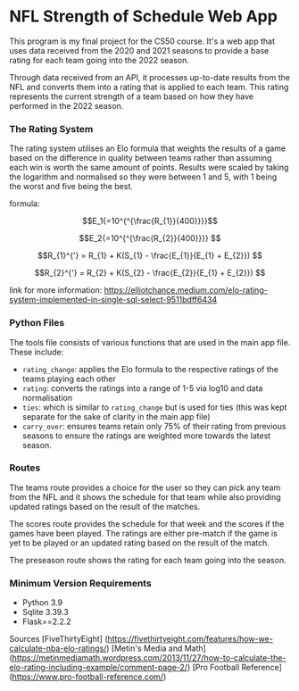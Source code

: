 # NFL Strength of Schedule Web App

This program is my final project for the CS50 course. It's a web app that uses data received from the 2020 and 2021 seasons to provide a base rating for each team going into the 2022 season. 

Through data received from an API, it processes up-to-date results from the NFL and converts them into a rating that is applied to each team. This rating represents the current strength of a team based on how they have performed in the 2022 season.

### **The Rating System**
The rating system utilises an Elo formula that weights the results of a game based on the difference in quality between teams rather than assuming each win is worth the same amount of points. 
Results were scaled by taking the logarithm and normalised so they were between 1 and 5, with 1 being the worst and five being the best.

formula: 
```math
E_1{=10^{^{\frac{R_{1}}{400}}}}
```
```math
E_2{=10^{^{\frac{R_{2}}{400}}}} 
```
```math
R_{1}^{'} = R_{1} + K(S_{1} - \frac{E_{1}}{E_{1} + E_{2}}) 
```
```math
R_{2}^{'} = R_{2} + K(S_{2} - \frac{E_{2}}{E_{1} + E_{2}}) 
```
link for more information: https://elliotchance.medium.com/elo-rating-system-implemented-in-single-sql-select-9511bdff6434

### **Python Files**
The tools file consists of various functions that are used in the main app file. 
These include:
* `rating_change`: applies the Elo formula to the respective ratings of the teams playing each other
* `rating`: converts the ratings into a range of 1-5 via log10 and data normalisation
* `ties`: which is similar to `rating_change` but is used for ties (this was kept separate for the sake of clarity in the main app file)
* `carry_over`: ensures teams retain only 75% of their rating from previous seasons to ensure the ratings are weighted more towards the latest season.

### **Routes**
The teams route provides a choice for the user so they can pick any team from the NFL and it shows the schedule for that team while also providing updated ratings based on the result of the matches.

The scores route provides the schedule for that week and the scores if the games have been played. The ratings are either pre-match if the game is yet to be played or an updated rating based on the result of the match. 		

The preseason route shows the rating for each team going into the season.

### **Minimum Version Requirements**
* Python 3.9
* Sqlite 3.39.3
* Flask==2.2.2

Sources
[FiveThirtyEight] (https://fivethirtyeight.com/features/how-we-calculate-nba-elo-ratings/) 
[Metin's Media and Math] (https://metinmediamath.wordpress.com/2013/11/27/how-to-calculate-the-elo-rating-including-example/comment-page-2/) 
[Pro Football Reference] (https://www.pro-football-reference.com/)
